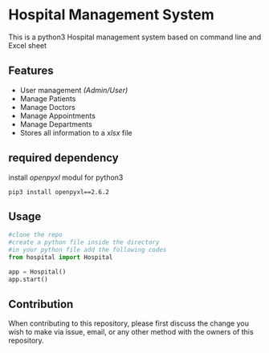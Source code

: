 # Hospital Management System

This is a python3 Hospital management system based on command line and Excel sheet

## Features
    
- User management *(Admin/User)*
- Manage Patients
- Manage Doctors
- Manage Appointments
- Manage Departments
- Stores all information to a *xlsx* file


## required dependency

install *openpyxl* modul for python3

```
pip3 install openpyxl==2.6.2
```

## Usage

```python
#clone the repo
#create a python file inside the directory
#in your python file add the following codes
from hospital import Hospital

app = Hospital()
app.start()
```

## Contribution

When contributing to this repository, please first discuss the change you wish to make via issue, email, or any other method with the owners of this repository.
